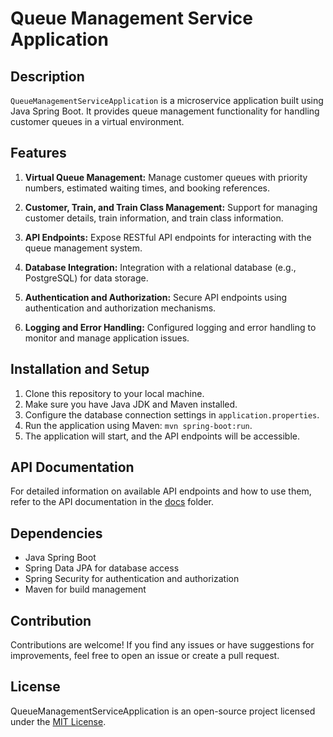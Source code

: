 # Queue Management Service Application

## Description
`QueueManagementServiceApplication` is a microservice application built using Java Spring Boot. It provides queue management functionality for handling customer queues in a virtual environment.

## Features
1. **Virtual Queue Management:** Manage customer queues with priority numbers, estimated waiting times, and booking references.

2. **Customer, Train, and Train Class Management:** Support for managing customer details, train information, and train class information.

3. **API Endpoints:** Expose RESTful API endpoints for interacting with the queue management system.

4. **Database Integration:** Integration with a relational database (e.g., PostgreSQL) for data storage.

5. **Authentication and Authorization:** Secure API endpoints using authentication and authorization mechanisms.

6. **Logging and Error Handling:** Configured logging and error handling to monitor and manage application issues.

## Installation and Setup
1. Clone this repository to your local machine.
2. Make sure you have Java JDK and Maven installed.
3. Configure the database connection settings in `application.properties`.
4. Run the application using Maven: `mvn spring-boot:run`.
5. The application will start, and the API endpoints will be accessible.

## API Documentation
For detailed information on available API endpoints and how to use them, refer to the API documentation in the [docs](docs/) folder.

## Dependencies
- Java Spring Boot
- Spring Data JPA for database access
- Spring Security for authentication and authorization
- Maven for build management

## Contribution
Contributions are welcome! If you find any issues or have suggestions for improvements, feel free to open an issue or create a pull request.

## License
QueueManagementServiceApplication is an open-source project licensed under the [MIT License](LICENSE).
